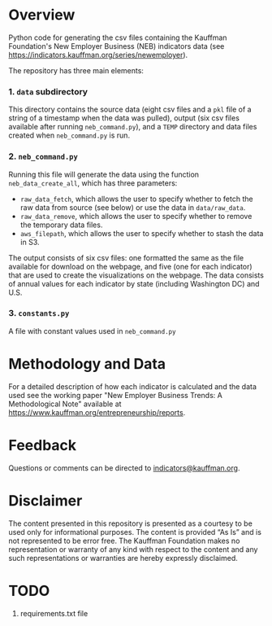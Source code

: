 # Overview
Python code for generating the csv files containing the Kauffman Foundation's New Employer Business (NEB) indicators 
data (see https://indicators.kauffman.org/series/newemployer). 

The repository has three main elements:
### 1. `data` subdirectory
This directory contains the source data (eight csv files and a `pkl` file of a string of a timestamp when the data was
pulled), output (six csv files available after running `neb_command.py`), and a `TEMP` directory and data files created 
when `neb_command.py` is run. 

### 2. `neb_command.py`
Running this file will generate the data using the function `neb_data_create_all`, which has three parameters:
 * `raw_data_fetch`, which allows the user to specify whether to fetch the raw data from source (see below) or use the data in 
 `data/raw_data`.
 * `raw_data_remove`, which allows the user to specify whether to remove the temporary data files.
 * `aws_filepath`, which allows the user to specify whether to stash the data in S3.   

The output consists of six csv files: one formatted the same as the file available for download on the webpage, and five
(one for each indicator) that are used to create the visualizations on the webpage. The data consists of annual values
for each indicator by state (including Washington DC) and U.S.

### 3. `constants.py`
A file with constant values used in `neb_command.py`


# Methodology and Data
For a detailed description of how each indicator is calculated and the data used see the working paper "New Employer 
Business Trends: A Methodological Note" available at https://www.kauffman.org/entrepreneurship/reports.


# Feedback
Questions or comments can be directed to indicators@kauffman.org.

# Disclaimer
The content presented in this repository is presented as a courtesy to be used only for informational purposes. The 
content is provided “As Is” and is not represented to be error free. The Kauffman Foundation makes no representation or 
warranty of any kind with respect to the content and any such representations or warranties are hereby expressly 
disclaimed.


# TODO
1. requirements.txt file
    
    
    